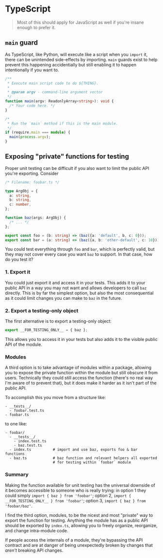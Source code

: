 # TypeScript

> Most of this should apply for JavaScript as well if you're insane enough to
> prefer it.

## `main` guard

As TypeScript, like Python, will execute like a script when you `import` it,
there can be unintended side-effects by importing. `main` guards exist to help
prevent this happening accidentially but still enabling it to happen
intentionally if you want to.

```typescript
/**
 * Execute main script code to do ${THING}.
 *
 * @param argv - command-line argument vector
 */
function main(argv: ReadonlyArray<string>): void {
  /* Your code here. */
}

/*
 * Run the `main` method if this is the main module.
 */
if (require.main === module) {
  main(process.argv);
}
```

## Exposing "private" functions for testing

Proper unit testing can be difficult if you also want to limit the public API
you're exporting. Consider

```typescript
/* Filename: foobar.ts */

type ArgObj = {
  a: string,
  b: string,
  c: number,
};

function baz(args: ArgObj) {
  /* ... */
};

export const foo = (b: string) => (baz({a: 'default', b, c: 0}));
export const bar = (a: string) => (baz({a, b: 'other-default', c: 10}));
```

You could test everything through `foo` and `bar`, which is perfectly valid, but
they may not cover every case you want `baz` to support. In that
case, how do you test it?

### 1. Export it

You could just export it and access it in your tests. This adds it to your
public API in a way you may not want and allows developers to call
`baz` directly. This is by far the simplest option, but also the
most consequential as it could limit changes you can make to
`baz` in the future.

### 2. Export a testing-only object

The first alternative is to export a testing-only object:

```typescript
export __FOR_TESTING_ONLY__ = { baz };
```

This allows you to access it in your tests but also adds it to the visible
public API of the module.

### Modules

A third option is to take advantage of modules within a package, allowing you to
expose the private function within the module but still obscure it from users.
Technically they could still access the function (there's no real way I'm aware
of to prevent that), but it does make it harder as it isn't part of the public
API.

To accomplish this you move from a structure like:

```
- __tests__/
  - foobar.test.ts
- foobar.ts
```

to one like:

```
- foobar/
  - __tests__/
    - index.test.ts
    - baz.test.ts
  - index.ts          # import and use baz, exports foo & bar functions
  - baz.ts            # baz function and relevant helpers all exported
                      # for testing within `foobar` module
```

### Summary

Making the function available for unit testing has the universal downside of it
becomes accessible to someone who is really trying: in option 1 they could
simply `import { baz } from 'foobar'`; option 2, `import { __FOR_TESTING_ONLY__
} from 'foobar'`; option 3, `import { baz } from 'foobar/baz'`.

I find the third option, modules, to be the nicest and most "private" way to
export the function for testing. Anything the module has as a public API should
be exported by `index.ts`, allowing you to freely organize, reorganize, and
change intra-module code.

If people access the internals of a module, they're bypassing the API contract
and are at danger of being unexpectedly broken by changes that *aren't* breaking
API changes.

##
